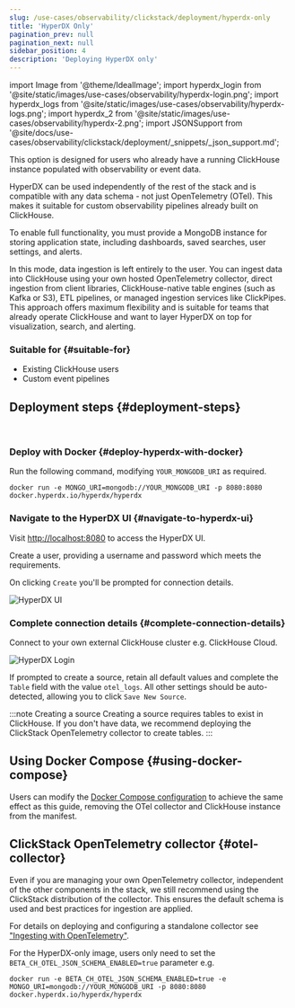 ```yaml
---
slug: /use-cases/observability/clickstack/deployment/hyperdx-only
title: 'HyperDX Only'
pagination_prev: null
pagination_next: null
sidebar_position: 4
description: 'Deploying HyperDX only'
---
```


import Image from '@theme/IdealImage';
import hyperdx_login from '@site/static/images/use-cases/observability/hyperdx-login.png';
import hyperdx_logs from '@site/static/images/use-cases/observability/hyperdx-logs.png';
import hyperdx_2 from '@site/static/images/use-cases/observability/hyperdx-2.png';
import JSONSupport from '@site/docs/use-cases/observability/clickstack/deployment/_snippets/_json_support.md';

This option is designed for users who already have a running ClickHouse instance populated with observability or event data.

HyperDX can be used independently of the rest of the stack and is compatible with any data schema - not just OpenTelemetry (OTel). This makes it suitable for custom observability pipelines already built on ClickHouse.

To enable full functionality, you must provide a MongoDB instance for storing application state, including dashboards, saved searches, user settings, and alerts.

In this mode, data ingestion is left entirely to the user. You can ingest data into ClickHouse using your own hosted OpenTelemetry collector, direct ingestion from client libraries, ClickHouse-native table engines (such as Kafka or S3), ETL pipelines, or managed ingestion services like ClickPipes. This approach offers maximum flexibility and is suitable for teams that already operate ClickHouse and want to layer HyperDX on top for visualization, search, and alerting.

### Suitable for {#suitable-for}

- Existing ClickHouse users
- Custom event pipelines

## Deployment steps {#deployment-steps}
<br/>

<VerticalStepper headerLevel="h3">

### Deploy with Docker {#deploy-hyperdx-with-docker}

Run the following command, modifying `YOUR_MONGODB_URI` as required. 

```shell
docker run -e MONGO_URI=mongodb://YOUR_MONGODB_URI -p 8080:8080 docker.hyperdx.io/hyperdx/hyperdx
```

### Navigate to the HyperDX UI {#navigate-to-hyperdx-ui}

Visit [http://localhost:8080](http://localhost:8080) to access the HyperDX UI.

Create a user, providing a username and password which meets the requirements. 

On clicking `Create` you'll be prompted for connection details.

<Image img={hyperdx_login} alt="HyperDX UI" size="lg"/>

### Complete connection details {#complete-connection-details}

Connect to your own external ClickHouse cluster e.g. ClickHouse Cloud.

<Image img={hyperdx_2} alt="HyperDX Login" size="md"/>

If prompted to create a source, retain all default values and complete the `Table` field with the value `otel_logs`. All other settings should be auto-detected, allowing you to click `Save New Source`.

:::note Creating a source
Creating a source requires tables to exist in ClickHouse. If you don't have data, we recommend deploying the ClickStack OpenTelemetry collector to create tables.
:::

</VerticalStepper>

## Using Docker Compose {#using-docker-compose}

Users can modify the [Docker Compose configuration](/use-cases/observability/clickstack/deployment/docker-compose) to achieve the same effect as this guide, removing the OTel collector and ClickHouse instance from the manifest.

## ClickStack OpenTelemetry collector {#otel-collector}

Even if you are managing your own OpenTelemetry collector, independent of the other components in the stack, we still recommend using the ClickStack distribution of the collector. This ensures the default schema is used and best practices for ingestion are applied.

For details on deploying and configuring a standalone collector see ["Ingesting with OpenTelemetry"](/use-cases/observability/clickstack/ingesting-data/otel-collector#modifying-otel-collector-configuration).

<JSONSupport/>

For the HyperDX-only image, users only need to set the `BETA_CH_OTEL_JSON_SCHEMA_ENABLED=true` parameter e.g.

```shell
docker run -e BETA_CH_OTEL_JSON_SCHEMA_ENABLED=true -e MONGO_URI=mongodb://YOUR_MONGODB_URI -p 8080:8080 docker.hyperdx.io/hyperdx/hyperdx
```
